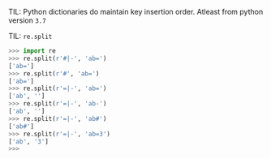 TIL: Python dictionaries do maintain key insertion order. Atleast from python version `3.7`

TIL: `re.split` 

```python
>>> import re
>>> re.split(r'#|-', 'ab=')
['ab=']
>>> re.split(r'#', 'ab=')
['ab=']
>>> re.split(r'=|-', 'ab=')
['ab', '']
>>> re.split(r'=|-', 'ab-')
['ab', '']
>>> re.split(r'=|-', 'ab#')
['ab#']
>>> re.split(r'=|-', 'ab=3')
['ab', '3']
>>> 
```
